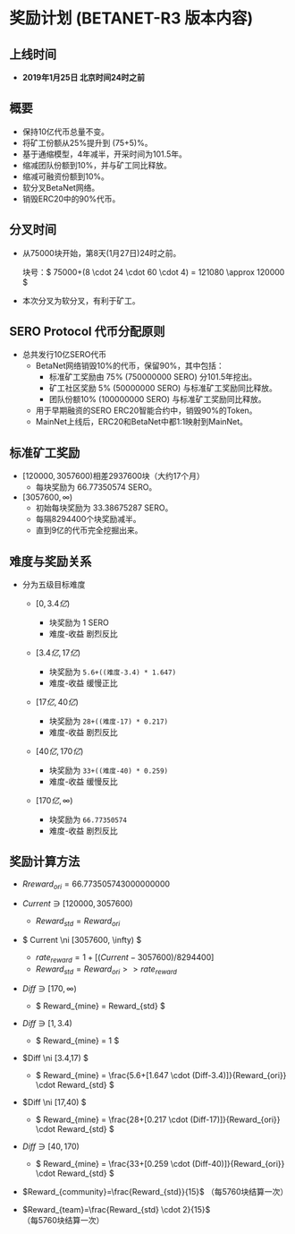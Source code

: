 # 奖励计划 (BETANET-R3 版本内容)



## 上线时间

* **2019年1月25日 北京时间24时之前**



## 概要

* 保持10亿代币总量不变。
* 将矿工份额从25%提升到 (75+5)%。
* 基于通缩模型，4年减半，开采时间为101.5年。
* 缩减团队份额到10%，并与矿工同比释放。
* 缩减可融资份额到10%。
* 软分叉BetaNet网络。
* 销毁ERC20中的90%代币。



## 分叉时间

* 从75000块开始，第8天(1月27日)24时之前。

  块号：$ 75000+(8 \cdot 24 \cdot 60 \cdot 4) = 121080 \approx 120000 $

* 本次分叉为软分叉，有利于矿工。



## SERO Protocol 代币分配原则

* 总共发行10亿SERO代币
  * BetaNet网络销毁10%的代币，保留90%，其中包括：
    * 标准矿工奖励由 75% (750000000 SERO) 分101.5年挖出。
    * 矿工社区奖励 5%  (50000000 SERO) 与标准矿工奖励同比释放。
    * 团队份额10% (100000000  SERO) 与标准矿工奖励同比释放。
  * 用于早期融资的SERO ERC20智能合约中，销毁90%的Token。
  * MainNet上线后，ERC20和BetaNet中都1:1映射到MainNet。



## 标准矿工奖励

* $[120000, 3057600)​$ 相差2937600块（大约17个月）
  * 每块奖励为 66.77350574 SERO。
* $[3057600,\infty)​$
  * 初始每块奖励为 33.38675287 SERO。
  * 每隔8294400个块奖励减半。
  * 直到9亿的代币完全挖掘出来。



## 难度与奖励关系

* 分为五级目标难度
  * $[0, 3.4亿)$
    * 块奖励为 1 SERO
    * 难度-收益 剧烈反比

  * $[3.4亿, 17亿)​$
    * 块奖励为 `5.6+((难度-3.4) * 1.647)`
    * 难度-收益 缓慢正比

  * $[17亿, 40亿)​$
    * 块奖励为 `28+((难度-17) * 0.217)`
    * 难度-收益 剧烈反比

  * $[40亿, 170亿)​$
    * 块奖励为 `33+((难度-40) * 0.259)`
    * 难度-收益 缓慢反比

  * $[170亿,\infty )$
    * 块奖励为 `66.77350574`
    * 难度-收益 剧烈反比



## 奖励计算方法

* $Rreward_{ori}=66.773505743000000000$



* $Current \ni  [120000, 3057600) ​$
  * $Reward_{std}=Reward_{ori}$
* $ Current \ni [3057600, \infty) $
  * $rate_{reward}=1+[ (Current-3057600)/8294400 ]$
  * $Reward_{std}=Reward _{ori} >> rate_{reward}​$



* $Diff \ni [170,\infty )​$
  * $ Reward_{mine} = Reward_{std} ​$

* $Diff \ni  [1,3.4)​$
  * $ Reward_{mine} = 1 ​$

* $Diff \ni  [3.4,17) $
  * $ Reward_{mine} = \frac{5.6+[1.647 \cdot (Diff-3.4)]}{Reward_{ori}} \cdot Reward_{std} $

* $Diff \ni  [17,40) $
  *  $ Reward_{mine} = \frac{28+[0.217 \cdot (Diff-17)]}{Reward_{ori}} \cdot Reward_{std} $

* $Diff \ni  [40,170) ​$
  * $ Reward_{mine} = \frac{33+[0.259 \cdot (Diff-40)]}{Reward_{ori}} \cdot Reward_{std} $



* $Reward_{community}=\frac{Reward_{std}}{15}​$ （每5760块结算一次）

* $Reward_{team}=\frac{Reward_{std} \cdot 2}{15}$ （每5760块结算一次）



